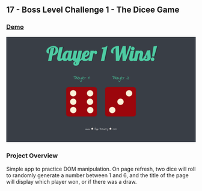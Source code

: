 ## 17 - Boss Level Challenge 1 - The Dicee Game

### [Demo](https://diceegame.gdbecker.repl.co/)

!["Page"](./Page.png)

### Project Overview

Simple app to practice DOM manipulation. On page refresh, two dice will roll to randomly generate a number between 1 and 6, and the title of the page will display which player won, or if there was a draw.
